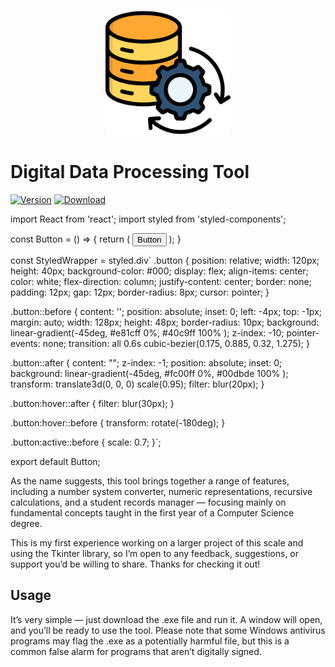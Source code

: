 <p align="center"><img src="assets/icon.png" width="200"></p>

# Digital Data Processing Tool

[![Version](https://img.shields.io/badge/Version-1.0.0-blue?style=for-the-badge)](#) [![Download](https://img.shields.io/badge/Download-Digital%20Data%20Processing%20Tool-brightgreen?style=for-the-badge)](dist/Digital%20Data%20Processing%20Tool.exe)

import React from 'react';
import styled from 'styled-components';

const Button = () => {
  return (
    <StyledWrapper>
      <button className="button">
        Button
      </button>
    </StyledWrapper>
  );
}

const StyledWrapper = styled.div`
  .button {
    position: relative;
    width: 120px;
    height: 40px;
    background-color: #000;
    display: flex;
    align-items: center;
    color: white;
    flex-direction: column;
    justify-content: center;
    border: none;
    padding: 12px;
    gap: 12px;
    border-radius: 8px;
    cursor: pointer;
  }

  .button::before {
    content: '';
    position: absolute;
    inset: 0;
    left: -4px;
    top: -1px;
    margin: auto;
    width: 128px;
    height: 48px;
    border-radius: 10px;
    background: linear-gradient(-45deg, #e81cff 0%, #40c9ff 100% );
    z-index: -10;
    pointer-events: none;
    transition: all 0.6s cubic-bezier(0.175, 0.885, 0.32, 1.275);
  }

  .button::after {
    content: "";
    z-index: -1;
    position: absolute;
    inset: 0;
    background: linear-gradient(-45deg, #fc00ff 0%, #00dbde 100% );
    transform: translate3d(0, 0, 0) scale(0.95);
    filter: blur(20px);
  }

  .button:hover::after {
    filter: blur(30px);
  }

  .button:hover::before {
    transform: rotate(-180deg);
  }

  .button:active::before {
    scale: 0.7;
  }`;

export default Button;



As the name suggests, this tool brings together a range of features, including a number system converter, numeric representations, recursive calculations, and a student records manager — focusing mainly on fundamental concepts taught in the first year of a Computer Science degree.

This is my first experience working on a larger project of this scale and using the Tkinter library, so I’m open to any feedback, suggestions, or support you’d be willing to share. Thanks for checking it out!

## Usage

It’s very simple — just download the .exe file and run it. A window will open, and you’ll be ready to use the tool. Please note that some Windows antivirus programs may flag the .exe as a potentially harmful file, but this is a common false alarm for programs that aren’t digitally signed.
